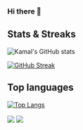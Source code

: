 ### Hi there 👋

## Stats & Streaks

![Kamal's GitHub stats](https://github-readme-stats.vercel.app/api?username=kamalchafik&theme=vue-dark&show_icons=true&count_private=true) 

[![GitHub Streak](https://streak-stats.demolab.com?user=kamalchafik&theme=vue-dark&count_private=true)](https://git.io/streak-stats)

## Top languages

[![Top Langs](https://github-readme-stats.vercel.app/api/top-langs/?username=kamalchafik&theme=vue-dark&count_private=true)](https://github.com/anuraghazra/github-readme-stats)

<img align="center" src="https://github-readme-stats.vercel.app/api/pin/?username=anuraghazra&repo=github-readme-stat](https://streak-stats.demolab.com?user=kamalchafik&theme=vue-dark&count_private=true"/>
<img align="center" src="https://github-readme-stats.vercel.app/api/top-langs/?username=kamalchafik&theme=vue-dark&count_private=true" />
